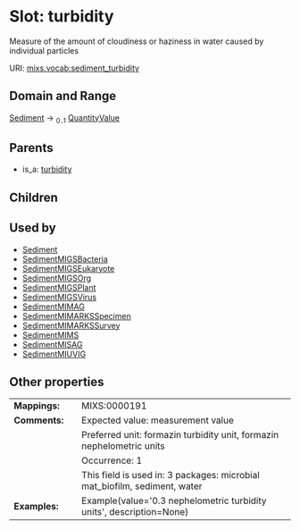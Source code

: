 
# Slot: turbidity


Measure of the amount of cloudiness or haziness in water caused by individual particles

URI: [mixs.vocab:sediment_turbidity](https://w3id.org/mixs/vocab/sediment_turbidity)


## Domain and Range

[Sediment](Sediment.md) &#8594;  <sub>0..1</sub> [QuantityValue](QuantityValue.md)

## Parents

 *  is_a: [turbidity](turbidity.md)

## Children


## Used by

 * [Sediment](Sediment.md)
 * [SedimentMIGSBacteria](SedimentMIGSBacteria.md)
 * [SedimentMIGSEukaryote](SedimentMIGSEukaryote.md)
 * [SedimentMIGSOrg](SedimentMIGSOrg.md)
 * [SedimentMIGSPlant](SedimentMIGSPlant.md)
 * [SedimentMIGSVirus](SedimentMIGSVirus.md)
 * [SedimentMIMAG](SedimentMIMAG.md)
 * [SedimentMIMARKSSpecimen](SedimentMIMARKSSpecimen.md)
 * [SedimentMIMARKSSurvey](SedimentMIMARKSSurvey.md)
 * [SedimentMIMS](SedimentMIMS.md)
 * [SedimentMISAG](SedimentMISAG.md)
 * [SedimentMIUVIG](SedimentMIUVIG.md)

## Other properties

|  |  |  |
| --- | --- | --- |
| **Mappings:** | | MIXS:0000191 |
| **Comments:** | | Expected value: measurement value |
|  | | Preferred unit: formazin turbidity unit, formazin nephelometric units |
|  | | Occurrence: 1 |
|  | | This field is used in: 3 packages: microbial mat_biofilm, sediment, water |
| **Examples:** | | Example(value='0.3 nephelometric turbidity units', description=None) |

